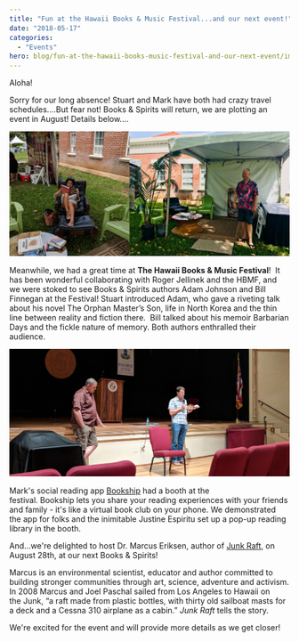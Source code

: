 ```yaml
---
title: "Fun at the Hawaii Books & Music Festival...and our next event!"
date: "2018-05-17"
categories: 
  - "Events"
hero: blog/fun-at-the-hawaii-books-music-festival-and-our-next-event/images/HBMF.jpg
---
```


Aloha!

Sorry for our long absence! Stuart and Mark have both had crazy travel schedules....But fear not! Books & Spirits will return, we are plotting an event in August! Details below....

![](images/HBMF.jpg)

Meanwhile, we had a great time at **The Hawaii Books & Music Festival**!  It has been wonderful collaborating with Roger Jellinek and the HBMF, and we were stoked to see Books & Spirits authors Adam Johnson and Bill Finnegan at the Festival! Stuart introduced Adam, who gave a riveting talk about his novel The Orphan Master’s Son, life in North Korea and the thin line between reality and fiction there.  Bill talked about his memoir Barbarian Days and the fickle nature of memory. Both authors enthralled their audience.

![](images/adam.jpg)

Mark's social reading app [Bookship](https://www.bookshipapp.com) had a booth at the festival. Bookship lets you share your reading experiences with your friends and family - it's like a virtual book club on your phone. We demonstrated the app for folks and the inimitable Justine Espiritu set up a pop-up reading library in the booth.

And...we're delighted to host Dr. Marcus Eriksen, author of [Junk Raft](https://www.amazon.com/Junk-Raft-Activism-Plastic-Pollution-ebook/dp/B01I85NQ90/ref=as_li_ss_tl?ie=UTF8&qid=1526578221&sr=8-1&keywords=junk+raft&linkCode=ll1&tag=codexmap-20&linkId=237da82a9b57d36251c1e89e5035ed09), on August 28th, at our next Books & Spirits!

Marcus is an environmental scientist, educator and author committed to building stronger communities through art, science, adventure and activism. In 2008 Marcus and Joel Paschal sailed from Los Angeles to Hawaii on the Junk, “a raft made from plastic bottles, with thirty old sailboat masts for a deck and a Cessna 310 airplane as a cabin.” _Junk Raft_ tells the story.

We're excited for the event and will provide more details as we get closer!
